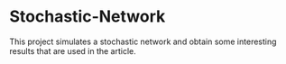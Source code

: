 # Stochastic-Network
 This project simulates a stochastic network and obtain some interesting results that are used in the article.
